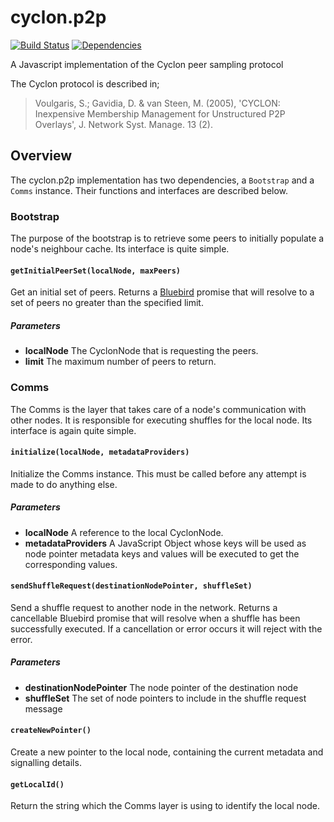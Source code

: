 cyclon.p2p
==========

[![Build Status](https://travis-ci.org/nicktindall/cyclon.p2p.svg?branch=master)](https://travis-ci.org/nicktindall/cyclon.p2p)
[![Dependencies](https://david-dm.org/nicktindall/cyclon.p2p.png)](https://david-dm.org/nicktindall/cyclon.p2p)

A Javascript implementation of the Cyclon peer sampling protocol

The Cyclon protocol is described in;

> Voulgaris, S.; Gavidia, D. & van Steen, M. (2005), 'CYCLON: Inexpensive Membership Management for Unstructured P2P Overlays', J. Network Syst. Manage. 13 (2).

Overview
--------
The cyclon.p2p implementation has two dependencies, a `Bootstrap` and a `Comms` instance. Their functions and interfaces are described below.

### Bootstrap
The purpose of the bootstrap is to retrieve some peers to initially populate a node's neighbour cache. Its interface is quite simple.

#### `getInitialPeerSet(localNode, maxPeers)`
Get an initial set of peers. Returns a [Bluebird](https://github.com/petkaantonov/bluebird) promise that will resolve to a set of peers no greater than the specified limit.

##### Parameters
* **localNode** The CyclonNode that is requesting the peers.
* **limit** The maximum number of peers to return.

### Comms
The Comms is the layer that takes care of a node's communication with other nodes. It is responsible for executing shuffles for the local node. Its interface is again quite simple.

#### `initialize(localNode, metadataProviders)`
Initialize the Comms instance. This must be called before any attempt is made to do anything else.

##### Parameters
* **localNode** A reference to the local CyclonNode.
* **metadataProviders** A JavaScript Object whose keys will be used as node pointer metadata keys and values will be executed to get the corresponding values.

#### `sendShuffleRequest(destinationNodePointer, shuffleSet)`
Send a shuffle request to another node in the network. Returns a cancellable Bluebird promise that will resolve when a shuffle has been successfully executed. If a cancellation or error occurs it will reject with the error.

##### Parameters
* **destinationNodePointer** The node pointer of the destination node
* **shuffleSet** The set of node pointers to include in the shuffle request message

#### `createNewPointer()`
Create a new pointer to the local node, containing the current metadata and signalling details.

#### `getLocalId()`
Return the string which the Comms layer is using to identify the local node.
